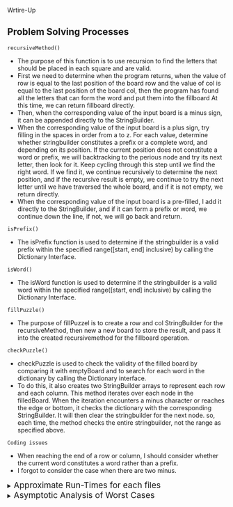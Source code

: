Wrtire-Up

## Problem Solving Processes
`recursiveMethod()`<br />
- The purpose of this function is to use recursion to find the letters that should be placed in each square and are valid. 
- First we need to determine when the program returns, when the value of row is equal to the last position of the board row
and the value of col is equal to the last position of the board col, then the program has found all the letters that can form the word and put them into the fillboard At this time, we can return fillboard directly.
- Then, when the corresponding value of the input board is a minus sign, it can be appended directly to the StringBuilder.
- When the corresponding value of the input board is a plus sign, try filling in the spaces in order from a to z. For each value, determine whether stringbuilder constitutes a prefix or a complete word, and depending on its position. If the current position does not constitute a word or prefix, we will backtracking to the perious node and try its next letter, then look for it. Keep cycling through this step until we find the right word. If we find it, we continue recursively to determine the next position, and if the recursive result is empty, we continue to try the next letter until we have traversed the whole board, and if it is not empty, we return directly.
- When the corresponding value of the input board is a pre-filled, I add it directly to the StringBuilder, and if it can form a prefix or word, we continue down the line, if not, we will go back and return.

`isPrefix()`  <br />
- The isPrefix function is used to determine if the stringbuilder is a valid prefix within the specified range([start, end] inclusive) by calling the Dictionary Interface.

`isWord()`  <br />
- The isWord function is used to determine if the stringbuilder is a valid word within the specified range([start, end] inclusive) by calling the Dictionary Interface.

`fillPuzzle()` <br />
- The purpose of fillPuzzel is to create a row and col StringBuilder for the recursiveMethod, then new a new board to store the result, and pass it into the created recursivemethod for the fillboard operation.

`checkPuzzle()`  <br />

- checkPuzzle is used to check the validity of the filled board by comparing it with emptyBoard and to search for each word in the dictionary by calling the Dictionary interface.
- To do this, it also creates two StringBuilder arrays to represent each row and each column. This method iterates over each node in the filledBoard. When the iteration encounters a minus character or reaches the edge or bottom, it checks the dictionary with the corresponding StringBuilder. It will then clear the stringbuilder for the next node. so, each time, the method checks the entire stringbuilder, not the range as specified above.

`Coding issues`  <br />
- When reaching the end of a row or column, I should consider whether the current word constitutes a word rather than a prefix.
- I forgot to consider the case when there are two minus.

<details>
<summary><span style="font-size: 19px">Approximate Run-Times for each files</span></summary>
<p>


| Text Files | Approximent Run-Times                  |
|------------|----------------------------------------|
| `test3a`   | less than 1s                           |
| `test3b`   | less than 1s                           |
| `test4a`   | 9.70s                                  |
| `test4b`   | 8.70s                                  |
| `test4c`   | less than 1s                           |
| `test4d`   | less than 1s                           |
| `test4e`   | greater than 30min                     |
| `test4f`   | 1.86s                                  |
| `test5a`   | 7.24s                                  |
| `test6a`   | greater than 30min                     |
| `test6b`   | about 24min                            |
| `test6c`   | greater than 30min                     |
| `test7a`   | greater than 30min                     |
| `test8a`   | greater than 30min                     | 
| `test8b`   | greater than 30min                     |
| `test8c`   | about 15min                            |

</p>
</details>

<details>
<summary><span style="font-size: 19px">Asymptotic Analysis of Worst Cases</span></summary>
<p>

#### The worse run time should be 26^n, or O(2^n).

```
There are 26 possibilities for each node, 
having n nodes means that there will be n times cycle, 
and combination can be multiplied by each other.
```

</p>
</details>
